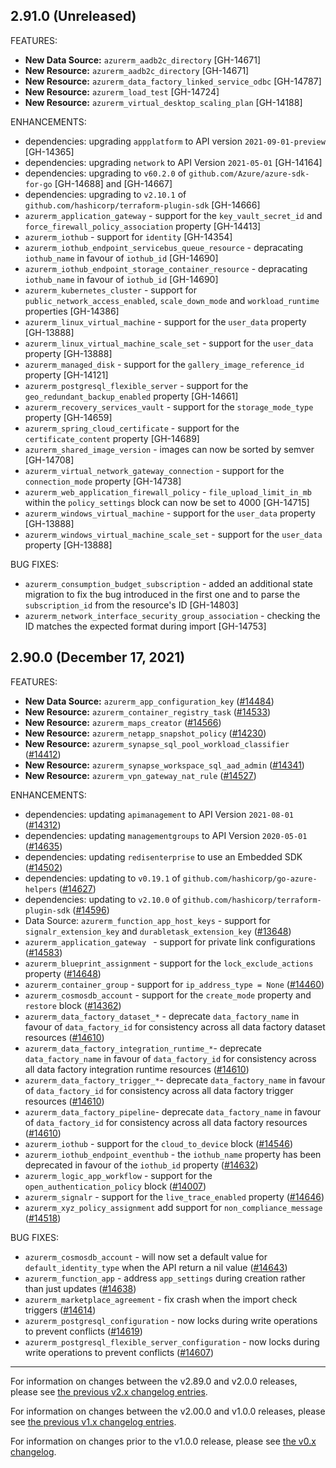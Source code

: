 ## 2.91.0 (Unreleased)

FEATURES:

* **New Data Source:** `azurerm_aadb2c_directory` [GH-14671]
* **New Resource:** `azurerm_aadb2c_directory` [GH-14671]
* **New Resource:** `azurerm_data_factory_linked_service_odbc` [GH-14787]
* **New Resource:** `azurerm_load_test` [GH-14724]
* **New Resource:** `azurerm_virtual_desktop_scaling_plan` [GH-14188]

ENHANCEMENTS:

* dependencies: upgrading `appplatform` to API version `2021-09-01-preview` [GH-14365]
* dependencies: upgrading `network` to API Version `2021-05-01` [GH-14164]
* dependencies: upgrading to `v60.2.0` of `github.com/Azure/azure-sdk-for-go` [GH-14688] and [GH-14667]
* dependencies: upgrading to `v2.10.1` of `github.com/hashicorp/terraform-plugin-sdk` [GH-14666]
* `azurerm_application_gateway` - support for the `key_vault_secret_id` and `force_firewall_policy_association` property [GH-14413]
* `azurerm_iothub` - support for `identity` [GH-14354]
* `azurerm_iothub_endpoint_servicebus_queue_resource` - depracating `iothub_name` in favour of `iothub_id` [GH-14690]
* `azurerm_iothub_endpoint_storage_container_resource` - depracating `iothub_name` in favour of `iothub_id` [GH-14690] 
* `azurerm_kubernetes_cluster` - support for `public_network_access_enabled`, `scale_down_mode` and `workload_runtime` properties [GH-14386]
* `azurerm_linux_virtual_machine` - support for the `user_data` property [GH-13888]
* `azurerm_linux_virtual_machine_scale_set` - support for the `user_data` property [GH-13888]
* `azurerm_managed_disk` - support for the `gallery_image_reference_id` property [GH-14121]
* `azurerm_postgresql_flexible_server` - support for the `geo_redundant_backup_enabled` property [GH-14661]
* `azurerm_recovery_services_vault` - support for the `storage_mode_type` property [GH-14659]
* `azurerm_spring_cloud_certificate` - support for the `certificate_content` property [GH-14689]
* `azurerm_shared_image_version` - images can now be sorted by semver [GH-14708]
* `azurerm_virtual_network_gateway_connection` - support for the `connection_mode` property [GH-14738]
* `azurerm_web_application_firewall_policy` - `file_upload_limit_in_mb` within the `policy_settings` block can now be set to 4000 [GH-14715]
* `azurerm_windows_virtual_machine` - support for the `user_data` property [GH-13888]
* `azurerm_windows_virtual_machine_scale_set` - support for the `user_data` property [GH-13888]

BUG FIXES:

* `azurerm_consumption_budget_subscription` - added an additional state migration to fix the bug introduced in the first one and to parse the `subscription_id` from the resource's ID [GH-14803]
* `azurerm_network_interface_security_group_association` - checking the ID matches the expected format during import [GH-14753]

## 2.90.0 (December 17, 2021)

FEATURES:

* **New Data Source:** `azurerm_app_configuration_key` ([#14484](https://github.com/hashicorp/terraform-provider-azurerm/issues/14484))
* **New Resource:** `azurerm_container_registry_task` ([#14533](https://github.com/hashicorp/terraform-provider-azurerm/issues/14533))
* **New Resource:** `azurerm_maps_creator` ([#14566](https://github.com/hashicorp/terraform-provider-azurerm/issues/14566))
* **New Resource:** `azurerm_netapp_snapshot_policy` ([#14230](https://github.com/hashicorp/terraform-provider-azurerm/issues/14230))
* **New Resource:** `azurerm_synapse_sql_pool_workload_classifier` ([#14412](https://github.com/hashicorp/terraform-provider-azurerm/issues/14412))
* **New Resource:** `azurerm_synapse_workspace_sql_aad_admin` ([#14341](https://github.com/hashicorp/terraform-provider-azurerm/issues/14341))
* **New Resource:** `azurerm_vpn_gateway_nat_rule` ([#14527](https://github.com/hashicorp/terraform-provider-azurerm/issues/14527))

ENHANCEMENTS:

* dependencies: updating `apimanagement` to API Version `2021-08-01` ([#14312](https://github.com/hashicorp/terraform-provider-azurerm/issues/14312))
* dependencies: updating `managementgroups` to API Version `2020-05-01` ([#14635](https://github.com/hashicorp/terraform-provider-azurerm/issues/14635))
* dependencies: updating `redisenterprise` to use an Embedded SDK ([#14502](https://github.com/hashicorp/terraform-provider-azurerm/issues/14502))
* dependencies: updating to `v0.19.1` of `github.com/hashicorp/go-azure-helpers` ([#14627](https://github.com/hashicorp/terraform-provider-azurerm/issues/14627))
* dependencies: updating to `v2.10.0` of `github.com/hashicorp/terraform-plugin-sdk` ([#14596](https://github.com/hashicorp/terraform-provider-azurerm/issues/14596))
* Data Source: `azurerm_function_app_host_keys` - support for `signalr_extension_key` and `durabletask_extension_key` ([#13648](https://github.com/hashicorp/terraform-provider-azurerm/issues/13648))
* `azurerm_application_gateway ` - support for private link configurations ([#14583](https://github.com/hashicorp/terraform-provider-azurerm/issues/14583))
* `azurerm_blueprint_assignment` - support for the `lock_exclude_actions` property ([#14648](https://github.com/hashicorp/terraform-provider-azurerm/issues/14648))
* `azurerm_container_group` - support for `ip_address_type = None` ([#14460](https://github.com/hashicorp/terraform-provider-azurerm/issues/14460))
* `azurerm_cosmosdb_account` - support for the `create_mode` property and `restore` block ([#14362](https://github.com/hashicorp/terraform-provider-azurerm/issues/14362))
* `azurerm_data_factory_dataset_*` - deprecate `data_factory_name` in favour of `data_factory_id` for consistency across all data factory dataset resources ([#14610](https://github.com/hashicorp/terraform-provider-azurerm/issues/14610))
* `azurerm_data_factory_integration_runtime_*`- deprecate `data_factory_name` in favour of `data_factory_id` for consistency across all data factory integration runtime resources ([#14610](https://github.com/hashicorp/terraform-provider-azurerm/issues/14610))
* `azurerm_data_factory_trigger_*`- deprecate `data_factory_name` in favour of `data_factory_id` for consistency across all data factory trigger resources ([#14610](https://github.com/hashicorp/terraform-provider-azurerm/issues/14610))
* `azurerm_data_factory_pipeline`- deprecate `data_factory_name` in favour of `data_factory_id` for consistency across all data factory resources ([#14610](https://github.com/hashicorp/terraform-provider-azurerm/issues/14610))
* `azurerm_iothub` - support for the `cloud_to_device` block ([#14546](https://github.com/hashicorp/terraform-provider-azurerm/issues/14546))
* `azurerm_iothub_endpoint_eventhub` - the `iothub_name` property has been deprecated in favour of the `iothub_id` property ([#14632](https://github.com/hashicorp/terraform-provider-azurerm/issues/14632))
* `azurerm_logic_app_workflow` - support for the `open_authentication_policy` block ([#14007](https://github.com/hashicorp/terraform-provider-azurerm/issues/14007))
* `azurerm_signalr` - support for the `live_trace_enabled` property ([#14646](https://github.com/hashicorp/terraform-provider-azurerm/issues/14646))
* `azurerm_xyz_policy_assignment` add support for `non_compliance_message` ([#14518](https://github.com/hashicorp/terraform-provider-azurerm/issues/14518))

BUG FIXES:

* `azurerm_cosmosdb_account` - will now set a default value for `default_identity_type` when the API return a nil value ([#14643](https://github.com/hashicorp/terraform-provider-azurerm/issues/14643))
* `azurerm_function_app` - address `app_settings` during creation rather than just updates ([#14638](https://github.com/hashicorp/terraform-provider-azurerm/issues/14638))
* `azurerm_marketplace_agreement` - fix crash when the import check triggers ([#14614](https://github.com/hashicorp/terraform-provider-azurerm/issues/14614))
* `azurerm_postgresql_configuration` - now locks during write operations to prevent conflicts ([#14619](https://github.com/hashicorp/terraform-provider-azurerm/issues/14619))
* `azurerm_postgresql_flexible_server_configuration` - now locks during write operations to prevent conflicts ([#14607](https://github.com/hashicorp/terraform-provider-azurerm/issues/14607))

---

For information on changes between the v2.89.0 and v2.0.0 releases, please see [the previous v2.x changelog entries](https://github.com/hashicorp/terraform-provider-azurerm/blob/main/CHANGELOG-v2.md).

For information on changes between the v2.00.0 and v1.0.0 releases, please see [the previous v1.x changelog entries](https://github.com/hashicorp/terraform-provider-azurerm/blob/main/CHANGELOG-v1.md).

For information on changes prior to the v1.0.0 release, please see [the v0.x changelog](https://github.com/hashicorp/terraform-provider-azurerm/blob/main/CHANGELOG-v0.md).
